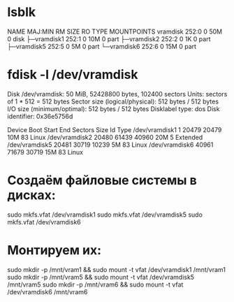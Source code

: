 # lsblk
NAME                      MAJ:MIN RM   SIZE RO TYPE MOUNTPOINTS
vramdisk                  252:0    0    50M  0 disk
├─vramdisk1               252:1    0    10M  0 part
├─vramdisk2               252:2    0     1K  0 part
├─vramdisk5               252:5    0     5M  0 part
└─vramdisk6               252:6    0    15M  0 part 

# fdisk -l /dev/vramdisk
Disk /dev/vramdisk: 50 MiB, 52428800 bytes, 102400 sectors
Units: sectors of 1 * 512 = 512 bytes
Sector size (logical/physical): 512 bytes / 512 bytes
I/O size (minimum/optimal): 512 bytes / 512 bytes
Disklabel type: dos
Disk identifier: 0x36e5756d

Device         Boot Start   End Sectors Size Id Type
/dev/vramdisk1          1 20479   20479  10M 83 Linux
/dev/vramdisk2      20480 61439   40960  20M  5 Extended
/dev/vramdisk5      20481 30719   10239   5M 83 Linux
/dev/vramdisk6      40961 71679   30719  15M 83 Linux

# Создаём файловые системы в дисках:
sudo mkfs.vfat /dev/vramdisk1
sudo mkfs.vfat /dev/vramdisk5
sudo mkfs.vfat /dev/vramdisk6

# Монтируем их:
sudo mkdir -p /mnt/vram1 && sudo mount -t vfat /dev/vramdisk1 /mnt/vram1
sudo mkdir -p /mnt/vram5 && sudo mount -t vfat /dev/vramdisk5 /mnt/vram5
sudo mkdir -p /mnt/vram6 && sudo mount -t vfat /dev/vramdisk6 /mnt/vram6

